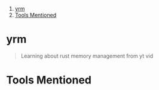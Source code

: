 1. [yrm](#yrm)
2. [Tools Mentioned](#tools-mentioned)

# yrm

> Learning about rust memory management from yt vid

# Tools Mentioned 

